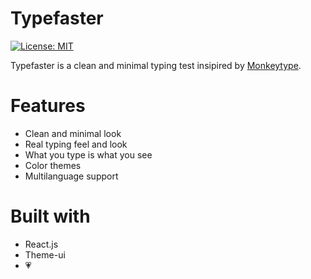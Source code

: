 # Typefaster

[![License: MIT](https://img.shields.io/badge/License-MIT-blue.svg)](https://github.com/dandiws/typefaster/blob/main/LICENSE)

Typefaster is a clean and minimal typing test insipired by [Monkeytype](https://monkeytype.com).

# Features

- Clean and minimal look
- Real typing feel and look
- What you type is what you see
- Color themes
- Multilanguage support

# Built with

- React.js
- Theme-ui
- 💗
